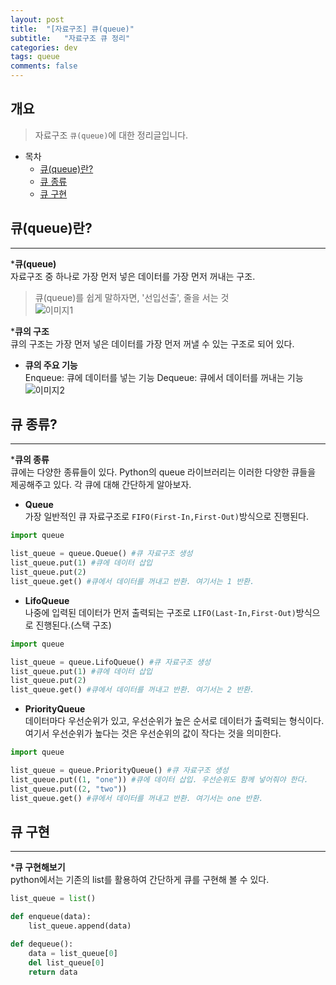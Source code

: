 ```yaml
---
layout: post
title:  "[자료구조] 큐(queue)"
subtitle:   "자료구조 큐 정리"
categories: dev
tags: queue
comments: false
---
```


## 개요
> 자료구조 `큐(queue)`에 대한 정리글입니다.

- 목차
	- [큐(queue)란?](#큐(queue)란?) 
	- [큐 종류](#큐-종류?)
    - [큐 구현](#큐-구현)

## 큐(queue)란?
---

*__큐(queue)__  
자료구조 중 하나로 가장 먼저 넣은 데이터를 가장 먼저 꺼내는 구조.  
> 큐(queue)를 쉽게 말하자면, '선입선출', 줄을 서는 것  
![이미지1](https://jsim6342.github.io/assets/img/dev/algorithm/2021-04-14-dev-algorithm-queue-picture1.png)

*__큐의 구조__  
큐의 구조는 가장 먼저 넣은 데이터를 가장 먼저 꺼낼 수 있는 구조로 되어 있다.
 - __큐의 주요 기능__  
 Enqueue: 큐에 데이터를 넣는 기능
 Dequeue: 큐에서 데이터를 꺼내는 기능
![이미지2](https://jsim6342.github.io/assets/img/dev/algorithm/2021-04-14-dev-algorithm-queue-picture2.png)



## 큐 종류?
---

*__큐의 종류__  
큐에는 다양한 종류들이 있다. Python의 queue 라이브러리는 이러한 다양한 큐들을 제공해주고 있다. 각 큐에 대해 간단하게 알아보자.
 - __Queue__  
 가장 일반적인 큐 자료구조로 `FIFO(First-In,First-Out)`방식으로 진행된다.  
 ```python
 import queue

 list_queue = queue.Queue() #큐 자료구조 생성
 list_queue.put(1) #큐에 데이터 삽입
 list_queue.put(2) 
 list_queue.get() #큐에서 데이터를 꺼내고 반환. 여기서는 1 반환.
 ```  
- __LifoQueue__  
 나중에 입력된 데이터가 먼저 출력되는 구조로 `LIFO(Last-In,First-Out)`방식으로 진행된다.(스택 구조)  
 ```python
 import queue

 list_queue = queue.LifoQueue() #큐 자료구조 생성
 list_queue.put(1) #큐에 데이터 삽입
 list_queue.put(2) 
 list_queue.get() #큐에서 데이터를 꺼내고 반환. 여기서는 2 반환.
 ```  
- __PriorityQueue__  
 데이터마다 우선순위가 있고, 우선순위가 높은 순서로 데이터가 출력되는 형식이다. 여기서 우선순위가 높다는 것은 우선순위의 값이 작다는 것을 의미한다.  
 ```python
 import queue

 list_queue = queue.PriorityQueue() #큐 자료구조 생성
 list_queue.put((1, "one")) #큐에 데이터 삽입. 우선순위도 함께 넣어줘야 한다.
 list_queue.put((2, "two")) 
 list_queue.get() #큐에서 데이터를 꺼내고 반환. 여기서는 one 반환.
 ```  


## 큐 구현
---

*__큐 구현해보기__  
python에서는 기존의 list를 활용하여 간단하게 큐를 구현해 볼 수 있다.
```python
list_queue = list()

def enqueue(data):
    list_queue.append(data)

def dequeue():
    data = list_queue[0]
    del list_queue[0]
    return data
```
